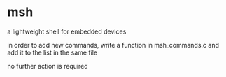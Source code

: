# msh
a lightweight shell for embedded devices

in order to add new commands, write a function in msh_commands.c and add it to the list in the same file

no further action is required
